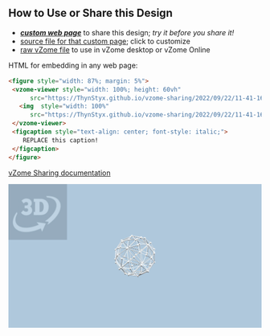 
## How to Use or Share this Design

 - [***custom web page***][post] to share this design; *try it before you share it!*
 - [source file for that custom page][source]; click to customize
 - [raw vZome file][raw] to use in vZome desktop or vZome Online
 
 HTML for embedding in any web page:
 ```html
<figure style="width: 87%; margin: 5%">
  <vzome-viewer style="width: 100%; height: 60vh"
       src="https://ThynStyx.github.io/vzome-sharing/2022/09/22/11-41-16-jackpike-platonics-corrected-scenes-ordered/jackpike-platonics-corrected-scenes-ordered.vZome" >
    <img  style="width: 100%"
       src="https://ThynStyx.github.io/vzome-sharing/2022/09/22/11-41-16-jackpike-platonics-corrected-scenes-ordered/jackpike-platonics-corrected-scenes-ordered.png" >
  </vzome-viewer>
  <figcaption style="text-align: center; font-style: italic;">
     REPLACE this caption!
  </figcaption>
</figure>
 ```

[vZome Sharing documentation](https://vzome.github.io/vzome/sharing.html#how-it-works)

![Image](<jackpike-platonics-corrected-scenes-ordered.png>)


[post]: <https://ThynStyx.github.io/vzome-sharing/2022/09/22/jackpike-platonics-corrected-scenes-ordered-11-41-16.html>
[source]: <https://github.com/ThynStyx/vzome-sharing/edit/main/_posts/2022-09-22-jackpike-platonics-corrected-scenes-ordered-11-41-16.md>
[raw]: <https://raw.githubusercontent.com/ThynStyx/vzome-sharing/main/2022/09/22/11-41-16-jackpike-platonics-corrected-scenes-ordered/jackpike-platonics-corrected-scenes-ordered.vZome>